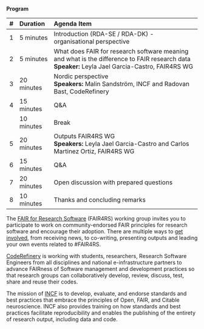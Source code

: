 **Program**



| #   | Duration   | Agenda Item                                                                                                            |
|:----|:-----------|:-----------------------------------------------------------------------------------------------------------------------|                                       
| 1   | 5 minutes   | Introduction (RDA-SE / RDA-DK) - organisational perspective|
| 2   | 5 minutes  | What does FAIR for research software meaning and what is the difference to FAIR research data <br />**Speaker:** Leyla Jael Garcia-Castro, FAIR4RS WG<br />|
| 3   | 20 minutes  | Nordic perspective <br />**Speakers:** Malin Sandström, INCF and Radovan Bast, CodeRefinery|
| 4   | 15 minutes  | Q&A    |
|     | 10 minutes  | Break   | 
| 5   | 20 minutes  | Outputs FAIR4RS WG <br /> **Speakers:** Leyla Jael Garcia-Castro and Carlos Martinez Ortiz, FAIR4RS WG|
| 6   | 15 minutes  | Q&A  |
| 7   | 20 minutes  | Open discussion with prepared questions  |
| 8   | 10 minutes   | Thanks and concluding remarks |

The [FAIR for Research Software](https://www.rd-alliance.org/groups/fair-4-research-software-fair4rs-wg) (FAIR4RS) working group invites you to participate to work on community-endorsed FAIR principles for research software and encourage their adoption. There are multiple ways to [get involved](https://github.com/force11/FAIR4RS/blob/master/CommunityEngagementChannels.md), from receiving news, to co-writing, presenting outputs and leading your own events related to #FAIR4RS.

[CodeRefinery](https://coderefinery.org/) is working with students, researchers, Research Software Engineers from all disciplines and national e-infrastructure partners to advance FAIRness of Software management and development practices so that research groups can collaboratively develop, review, discuss, test, share and reuse their codes.

The mission of [INCF]( https://incf.org/) is to develop, evaluate, and endorse standards and best practices that embrace the principles of Open, FAIR, and Citable neuroscience. INCF also provides training on how standards and best practices facilitate reproducibility and enables the publishing of the entirety of research output, including data and code.
